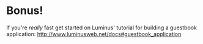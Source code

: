 # Bonus!

If you're *really* fast get started on Luminus' tutorial for building a guestbook
application: http://www.luminusweb.net/docs#guestbook_application